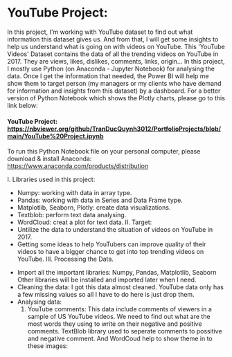 # YouTube Project:
In this project, I'm working with YouTube dataset to find out what information this dataset gives us. And from that, I will get some insights to help us understand what is going on with videos on YouTube.
This 'YouTube Videos' Dataset contains the data of all the trending videos on YouTube in 2017. They are views, likes, dislikes, comments, links, origin... 
In this project, I mostly use Python (on Anaconda - Jupyter Notebook) for analysing the data. Once I get the information that needed, the Power BI will help me show them to target person (my managers or my clients who have demand for information and insights from this dataset) by a dashboard.
For a better version of Python Notebook which shows the Plotly charts, please go to this link below:
#### YouTube Project: https://nbviewer.org/github/TranDucQuynh3012/PortfolioProjects/blob/main/YouTube%20Project.ipynb
To run this Python Notebook file on your personal computer, please download & install Anaconda: https://www.anaconda.com/products/distribution

I. Libraries used in this project:
   - Numpy: working with data in array type.
   - Pandas: working with data in Series and Data Frame type.
   - Matplotlib, Seaborn, Plotly: create data visualizations.
   - Textblob: perform text data analysing.
   - WordCloud: creat a plot for text data.
II. Target: 
   - Untilize the data to understand the situation of videos on YouTube in 2017. 
   - Getting some ideas to help YouTubers can improve quality of their videos to have a bigger chance to get into top trending videos on YouTube.
III. Processing the Data.
   * Import all the important libraries: Numpy, Pandas, Matplotlib, Seaborn
   Other libraries will be installed and imported later when I need.
   * Cleaning the data: I got this data almost cleaned. YouTube data only has a few missing values so all I have to do here is just drop them.
   * Analysing data: 
     1. YouTube comments: This data include comments of viewers in a sample of US YouTube videos. We need to find out what are the most words they using to write on their negative and positive comments.
     TextBlob library used to seperate comments to possitive and negative comment. And WordCoud help to show theme in to these images:
